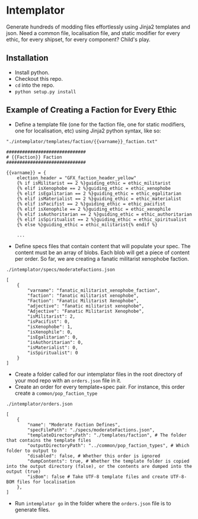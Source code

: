# Intemplator

Generate hundreds of modding files effortlessly using Jinja2 templates and json. Need a common file, localisation file, and static modifier for every ethic, for every shipset, for every component? Child's play.

## Installation

- Install python.
- Checkout this repo.
- `cd` into the repo.
- `python setup.py install`

## Example of Creating a Faction for Every Ethic

- Define a template file (one for the faction file, one for static modifiers, one for localisation, etc) using Jinja2 python syntax, like so:

`"./intemplator/templates/faction/{{varname}}_faction.txt"`
```
##############################
# {{Faction}} Faction
##############################

{{varname}} = {
	election_header = "GFX_faction_header_yellow"
	{% if isMilitarist == 2 %}guiding_ethic = ethic_militarist
	{% elif isXenophobe == 2 %}guiding_ethic = ethic_xenophobe
	{% elif isEgalitarian == 2 %}guiding_ethic = ethic_egalitarian
	{% elif isMaterialist == 2 %}guiding_ethic = ethic_materialist
	{% elif isPacifist == 2 %}guiding_ethic = ethic_pacifist
	{% elif isXenophile == 2 %}guiding_ethic = ethic_xenophile
	{% elif isAuthoritarian == 2 %}guiding_ethic = ethic_authoritarian
	{% elif isSpiritualist == 2 %}guiding_ethic = ethic_spiritualist
	{% else %}guiding_ethic = ethic_militarist{% endif %}
    
    ...
```

- Define specs files that contain content that will populate your spec. The content must be an array of blobs. Each blob will get a piece of content per order. So far, we are creating a fanatic militarist xenophobe faction.

`./intemplator/specs/moderateFactions.json`
```
[
    {
        "varname": "fanatic_militarist_xenophobe_faction",
        "faction": "fanatic militarist xenophobe",
        "Faction": "Fanatic Militarist Xenophobe",
        "adjective": "fanatic militarist xenophobe",
        "Adjective": "Fanatic Militarist Xenophobe",
        "isMilitarist": 2,
        "isPacifist": 0,
        "isXenophobe": 1,
        "isXenophile": 0,
        "isEgalitarian": 0,
        "isAuthoritarian": 0,
        "isMaterialist": 0,
        "isSpiritualist": 0
    }
]

```



- Create a folder called for our intemplator files in the root directory of your mod repo with an `orders.json` file in it.
- Create an order for every template+spec pair. For instance, this order create a `common/pop_faction_type`

`./intemplator/orders.json`
```
[
    {
        "name": "Moderate Faction Defines",
        "specFilePath": "./specs/moderateFactions.json",
        "templateDirectoryPath": "./templates/faction", # The folder that contains the template files
        "outputDirectoryPath": "../common/pop_faction_types", # Which folder to output to
        "disabled": false, # Whether this order is ignored
        "dumpContents": true, # Whether the template folder is copied into the output directory (false), or the contents are dumped into the output (true)
        "isBom": false # Take UTF-8 template files and create UTF-8-BOM files for localisation
    },
]

```

- Run `intemplator go` in the folder where the `orders.json` file is to generate files.

